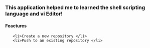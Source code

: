

 <h3> This application helped me to learned the shell scripting language and vi Editor! </h3>

<h4>Feactures</h3> 

<ul>

	<li>Create a new repository </li>
	<li>Push to an existing repository </li>

 </ul>
